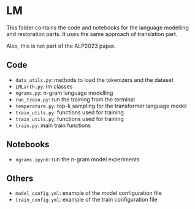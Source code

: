 # LM

This folder contains the code and notebooks for the language modelling and restoration parts.
It uses the same approach of translation part.

Also, this is not part of the ALP2023 paper.

## Code

* `data_utils.py`: methods to load the tokenizers and the dataset
* `LMLarth.py`: lm classes
* `ngrams.py`: n-gram language modelling
* `run_train.py`: run the training from the terminal
* `temperature.py`: top-k sampling for the transformer language model
* `train_utils.py`: functions used for training
* `train_utils.py`: functions used for training
* `train.py`: main train functions

## Notebooks

* `ngrams.ipynb`: run the n-gram model experiments

## Others

* `model_config.yml`: example of the model configuration file
* `train_config.yml`: example of the train configuration file
